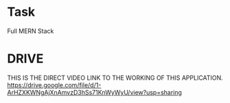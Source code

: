 # Task
 Full MERN Stack
 
 
# DRIVE 
 THIS IS THE DIRECT VIDEO LINK TO THE WORKING OF THIS APPLICATION.
 https://drive.google.com/file/d/1-ArHZXKWNgAjXnAmvzD3hSs71KnWyWyU/view?usp=sharing
